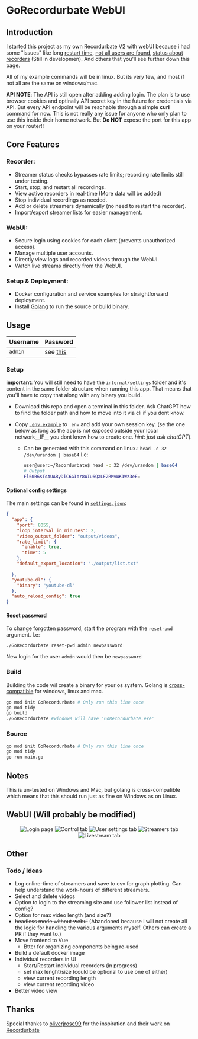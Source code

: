 # GoRecordurbate WebUI

## Introduction 

I started this project as my own Recordurbate V2 with webUI because i had some "issues" like long [restart time](https://github.com/oliverjrose99/Recordurbate/issues/77), [not all users are found](https://github.com/oliverjrose99/Recordurbate/issues/76), [status about recorders](https://github.com/oliverjrose99/Recordurbate/issues/75) (Still in developmen). And others that you'll see further down this page.

All of my example commands will be in linux. But its very few, and most if not all are the same on windows/mac.

__API NOTE__: The API is still open after adding adding login. The plan is to use browser cookies and optinally API secret key in the future for credentials via API. But every API endpoint will be reachable through a simple __curl__ command for now. This is not really any issue for anyone who only plan to use this inside their home network. But __Do NOT__ expose the port for this app on your router!! 

## Core Features
### Recorder:
- Streamer status checks bypasses rate limits; recording rate limits still under testing.
- Start, stop, and restart all recordings.
- View active recorders in real-time (More data will be added)
- Stop individual recordings as needed.
- Add or delete streamers dynamically (no need to restart the recorder).
- Import/export streamer lists for easier management.

### WebUI:
- Secure login using cookies for each client (prevents unauthorized access).
- Manage multiple user accounts.
- Directly view logs and recorded videos through the WebUI.
- Watch live streams directly from the WebUI.
### Setup & Deployment:
- Docker configuration and service examples for straightforward deployment.
- Install [Golang](https://go.dev/doc/install) to run the source or build binary.
## Usage

|Username|Password|
|-|-|
|`admin`|see [this](https://github.com/luna-nightbyte/Recordurbate-WebUI/tree/main?tab=readme-ov-file#reset-password)|

### Setup
__important__: You will still need to have the `internal/settings` folder and it's content in the same folder structure when running this app. That means that you'll have to copy that along with any binary you build.

- Download this repo and open a terminal in this folder. Ask ChatGPT how to find the folder path and how to move into it via cli if you dont know.

- Copy [`.env.example`](https://github.com/luna-nightbyte/Recordurbate-WebUI/blob/main/.env.example) to `.env` and add your own session key. (se the one below as long as the app is not exposed outside your local network__IF__ you dont know how to create one. _hint: just ask chatGPT_). 
    - Can be generated with this command on linux.: `head -c 32 /dev/urandom | base64`
      I.e:
      ```bash
      user@user:~/Recordurbate$ head -c 32 /dev/urandom | base64
      # Output
      Fl60B6sTqAUARyDiC6GIor8AIu6QXLF2RMvWK1Wz3eE=
      ```

#### Optional config settings
The main settings can be found in [`settings.json`](https://github.com/luna-nightbyte/Recordurbate-WebUI/blob/main/internal/settings/settings.json):
```json
{
  "app": {
    "port": 8055,
    "loop_interval_in_minutes": 2,
    "video_output_folder": "output/videos",
    "rate_limit": {
      "enable": true,
      "time": 5
    },
    "default_export_location": "./output/list.txt"

  },
  "youtube-dl": {
    "binary": "youtube-dl"
  },
  "auto_reload_config": true
}
```
#### Reset password
To change forgotten password, start the program with the `reset-pwd` argument. I.e:
```
./GoRecordurbate reset-pwd admin newpassword 
```
New login for the user `admin` would then be `newpassword`
### Build
Building the code wil create a binary for your os system. Golang is [cross-compatible](https://go.dev/wiki/GccgoCrossCompilation) for windows, linux and mac.
```bash
go mod init GoRecordurbate # Only run this line once
go mod tidy
go build
./GoRecordurbate #windows will have 'GoRecordurbate.exe'
```
### Source
```bash
go mod init GoRecordurbate # Only run this line once
go mod tidy
go run main.go
```

## Notes
This is un-tested on Windows and Mac, but golang is cross-compatible which means that this should run just as fine on Windows as on Linux.

## WebUI (Will probably be modified)


<p align="center">
  <img src="https://github.com/user-attachments/assets/35e4633b-702b-45f9-9075-a8522a6b334b" alt="Login page"/>

  
  <img src="https://github.com/user-attachments/assets/b9419caf-f2b9-4f4f-a8a0-ddd490bc9cef" alt="Control tab"/>
  <img src="https://github.com/user-attachments/assets/fa5a9008-b21c-47ef-bb90-bbcb379053bc" alt="User settings tab"/>
  <img src="https://github.com/user-attachments/assets/24744566-bc52-4e80-8504-90d63abb4903" alt="Streamers tab"/>
  <img src="https://github.com/user-attachments/assets/74f7c222-4163-4dd9-9c06-c69044e7c845" alt="Livestream tab"/>
</p>



## Other

### Todo / Ideas
- Log online-time of streamers and save to csv for graph plotting. Can help understand the work-hours of different streamers.
- Select and delete videos
- Option to login to the streaming site and use follower list instead of config?
- Option for max video length (and size?)
- ~~headless mode without webui~~ (Abandoned because i will not create all the logic for handling the various arguments myself. Others can create a PR if they want to.)
- Move frontend to Vue
  - Btter for organizing components being re-used
- Build a default docker image
- Individual recorders in UI
  - Start/Restart individual recorders (in progress)
  - set max lenght/size (could be optional to use one of either)
  - view current recording length
  - view current recording video
- Better video view





## Thanks

Special thanks to [oliverjrose99](https://github.com/oliverjrose99) for the inspiration and their work on [Recordurbate](https://github.com/oliverjrose99/Recordurbate)
